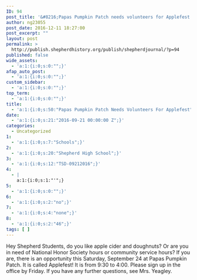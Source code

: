 ```yaml
---
ID: 94
post_title: '&#8216;Papas Pumpkin Patch needs volunteers for Applefest'
author: ng23055
post_date: 2016-12-11 18:27:00
post_excerpt: ""
layout: post
permalink: >
  http://publish.shepherdhistory.org/publish/shepherdjournal/?p=94
published: false
wide_assets:
  - 'a:1:{i:0;s:0:"";}'
afap_auto_post:
  - 'a:1:{i:0;s:0:"";}'
custom_sidebar:
  - 'a:1:{i:0;s:0:"";}'
top_term:
  - 'a:1:{i:0;s:0:"";}'
title:
  - 'a:1:{i:0;s:50:"Papas Pumpkin Patch Needs Volunteers For Applefest";}'
date:
  - 'a:1:{i:0;s:21:"2016-09-21 00:00:00 Z";}'
categories:
  - Uncategorized
1:
  - 'a:1:{i:0;s:7:"Schools";}'
2:
  - 'a:1:{i:0;s:20:"Shepherd High School";}'
3:
  - 'a:1:{i:0;s:12:"TSD-09212016";}'
4:
  - |
    a:1:{i:0;s:1:"'";}
5:
  - 'a:1:{i:0;s:0:"";}'
6:
  - 'a:1:{i:0;s:2:"no";}'
7:
  - 'a:1:{i:0;s:4:"none";}'
8:
  - 'a:1:{i:0;s:2:"46";}'
tags: [ ]
---
```

Hey Shepherd Students, do you like apple cider and doughnuts? Or are you in need of National Honor Society hours or community service hours? If you are, there is an opportunity this Saturday, September 24 at Papas Pumpkin Patch. It is called Applefest! It is from 9:30 to 4:00. Please sign up in the office by Friday. If you have any further questions, see Mrs. Yeagley.
